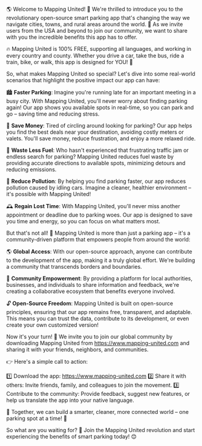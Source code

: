 🌎 Welcome to Mapping United! 🚀 We're thrilled to introduce you to the revolutionary open-source smart parking app that's changing the way we navigate cities, towns, and rural areas around the world. 🌟 As we invite users from the USA and beyond to join our community, we want to share with you the incredible benefits this app has to offer.

🔥 Mapping United is 100% FREE, supporting all languages, and working in every country and county. Whether you drive a car, take the bus, ride a train, bike, or walk, this app is designed for YOU! 🌈

So, what makes Mapping United so special? Let's dive into some real-world scenarios that highlight the positive impact our app can have:

🏙️ **Faster Parking**: Imagine you're running late for an important meeting in a busy city. With Mapping United, you'll never worry about finding parking again! Our app shows you available spots in real-time, so you can park and go – saving time and reducing stress.

💸 **Save Money**: Tired of circling around looking for parking? Our app helps you find the best deals near your destination, avoiding costly meters or valets. You'll save money, reduce frustration, and enjoy a more relaxed ride.

🌟 **Waste Less Fuel**: Who hasn't experienced that frustrating traffic jam or endless search for parking? Mapping United reduces fuel waste by providing accurate directions to available spots, minimizing detours and reducing emissions.

💚 **Reduce Pollution**: By helping you find parking faster, our app reduces pollution caused by idling cars. Imagine a cleaner, healthier environment – it's possible with Mapping United!

🕰️ **Regain Lost Time**: With Mapping United, you'll never miss another appointment or deadline due to parking woes. Our app is designed to save you time and energy, so you can focus on what matters most.

But that's not all! 🎉 Mapping United is more than just a parking app – it's a community-driven platform that empowers people from around the world:

🌎 **Global Access**: With our open-source approach, anyone can contribute to the development of the app, making it a truly global effort. We're building a community that transcends borders and boundaries.

💪 **Community Empowerment**: By providing a platform for local authorities, businesses, and individuals to share information and feedback, we're creating a collaborative ecosystem that benefits everyone involved.

🔓 **Open-Source Freedom**: Mapping United is built on open-source principles, ensuring that our app remains free, transparent, and adaptable. This means you can trust the data, contribute to its development, or even create your own customized version!

Now it's your turn! 🎉 We invite you to join our global community by downloading Mapping United from https://www.mapping-united.com and sharing it with your friends, neighbors, and communities.

👉 Here's a simple call to action:

1️⃣ Download the app: https://www.mapping-united.com
2️⃣ Share it with others: Invite friends, family, and colleagues to join the movement.
3️⃣ Contribute to the community: Provide feedback, suggest new features, or help us translate the app into your native language.

🌟 Together, we can build a smarter, cleaner, more connected world – one parking spot at a time! 💫

So what are you waiting for? 🎉 Join the Mapping United revolution and start experiencing the benefits of smart parking today! 😊